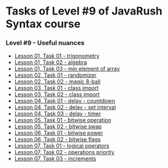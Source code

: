 # <a name="start"></a> Tasks of Level #9 of JavaRush Syntax course

### Level #9 - **Useful nuances**

- [Lesson 01, Task 01 - trigonometry][01_01]
- [Lesson 01, Task 02 - algebra][01_02]
- [Lesson 01, Task 03 - min element of array][01_03]
- [Lesson 02, Task 01 - randomizer][02_01]
- [Lesson 02, Task 02 - magic 8-ball][02_02]
- [Lesson 03, Task 01 - class import][03_01]
- [Lesson 03, Task 02 - class import][03_02]
- [Lesson 04, Task 01 - delay - countdown][04_01]
- [Lesson 04, Task 02 - delay - set interval][04_02]
- [Lesson 04, Task 03 - delay - timer][04_03]
- [Lesson 05, Task 01 - bitwise operation][05_01]
- [Lesson 05, Task 02 - bitwise swap][05_02]
- [Lesson 06, Task 01 - bitwise power][06_01]
- [Lesson 06, Task 02 - bitwise flags][06_02]
- [Lesson 07, Task 01 - logical operators][07_01]
- [Lesson 07, Task 02 - operations priority][07_02]
- [Lesson 07, Task 03 - increments][07_03]

[01_01]: https://github.com/mentor-dev/Java-Learning/tree/main/JavaRush_1/09_Useful_nuances/01_01__trigonometry
[01_02]: https://github.com/mentor-dev/Java-Learning/tree/main/JavaRush_1/09_Useful_nuances/01_02__algebra
[01_03]: https://github.com/mentor-dev/Java-Learning/tree/main/JavaRush_1/09_Useful_nuances/01_03__min_element_of_array
[02_01]: https://github.com/mentor-dev/Java-Learning/tree/main/JavaRush_1/09_Useful_nuances/02_01__randomizer
[02_02]: https://github.com/mentor-dev/Java-Learning/tree/main/JavaRush_1/09_Useful_nuances/02_02__magic_8_ball
[03_01]: https://github.com/mentor-dev/Java-Learning/tree/main/JavaRush_1/09_Useful_nuances/03_01__class_import
[03_02]: https://github.com/mentor-dev/Java-Learning/tree/main/JavaRush_1/09_Useful_nuances/03_02__class_import
[04_01]: https://github.com/mentor-dev/Java-Learning/tree/main/JavaRush_1/09_Useful_nuances/04_01__delay_countdown
[04_02]: https://github.com/mentor-dev/Java-Learning/tree/main/JavaRush_1/09_Useful_nuances/04_02__delay_set_interval
[04_03]: https://github.com/mentor-dev/Java-Learning/tree/main/JavaRush_1/09_Useful_nuances/04_03__delay_timer
[05_01]: https://github.com/mentor-dev/Java-Learning/tree/main/JavaRush_1/09_Useful_nuances/05_01__bitwise_operation
[05_02]: https://github.com/mentor-dev/Java-Learning/tree/main/JavaRush_1/09_Useful_nuances/05_02__bitwise_swap
[06_01]: https://github.com/mentor-dev/Java-Learning/tree/main/JavaRush_1/09_Useful_nuances/06_01__bitwise_power
[06_02]: https://github.com/mentor-dev/Java-Learning/tree/main/JavaRush_1/09_Useful_nuances/06_02__bitwise_flags
[07_01]: https://github.com/mentor-dev/Java-Learning/tree/main/JavaRush_1/09_Useful_nuances/07_01__logical_operators
[07_02]: https://github.com/mentor-dev/Java-Learning/tree/main/JavaRush_1/09_Useful_nuances/07_02__operations_priority
[07_03]: https://github.com/mentor-dev/Java-Learning/tree/main/JavaRush_1/09_Useful_nuances/07_03__increments
